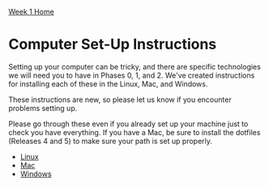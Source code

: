 [Week 1 Home](../)

# Computer Set-Up Instructions 

Setting up your computer can be tricky, and there are specific technologies we will need you to have in Phases 0, 1, and 2. We've created instructions for installing each of these in the Linux, Mac, and Windows.

These instructions are new, so please let us know if you encounter problems setting up. 

Please go through these even if you already set up your machine just to check you have everything. If you have a Mac, be sure to install the dotfiles (Releases 4 and 5) to make sure your path is set up properly.

- [Linux](linux-instructions.md)
- [Mac](mac-instructions.md) 
- [Windows](windows-instructions.md)
